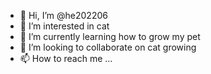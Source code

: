 - 👋 Hi, I’m @he202206
- 👀 I’m interested in cat
- 🌱 I’m currently learning how to grow my pet
- 💞️ I’m looking to collaborate on cat growing
- 📫 How to reach me ...

<!---
he202206/he202206 is a ✨ special ✨ repository because its `README.md` (this file) appears on your GitHub profile.
You can click the Preview link to take a look at your changes.
--->
